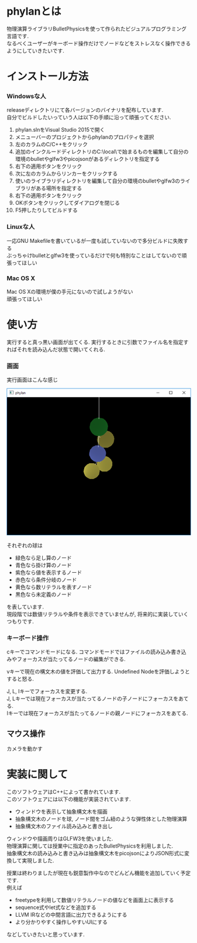 
# phylanとは
物理演算ライブラリBulletPhysicsを使って作られたビジュアルプログラミング言語です.  
なるべくユーザーがキーボード操作だけでノードなどをストレスなく操作できるようにしていきたいです.  

# インストール方法

### Windowsな人
releaseディレクトリにて各バージョンのバイナリを配布しています.  
自分でビルドしたいっていう人は以下の手順に沿って頑張ってください.  
1. phylan.slnをVisual Studio 2015で開く  
2. メニューバーのプロジェクトからphylanのプロパティを選択  
3. 左のカラムのC/C++をクリック  
4. 追加のインクルードディレクトリのC:\local\で始まるものを編集して自分の環境のbulletやglfw3やpicojsonがあるディレクトリを指定する  
5. 右下の適用ボタンをクリック  
5. 次に左のカラムからリンカーをクリックする  
6. 使いのライブラリディレクトリを編集して自分の環境のbulletやglfw3のライブラリがある場所を指定する  
7. 右下の適用ボタンをクリック  
8. OKボタンをクリックしてダイアログを閉じる  
9. F5押したりしてビルドする  

### Linuxな人

一応GNU Makefileを書いているが一度も試していないので多分ビルドに失敗する  
ぶっちゃけbulletとglfw3を使っているだけで何も特別なことはしてないので頑張ってほしい  

### Mac OS X

Mac OS Xの環境が僕の手元にないので試しようがない  
頑張ってほしい  

# 使い方

実行すると真っ黒い画面が出てくる. 実行するときに引数でファイル名を指定すればそれを読み込んだ状態で開いてくれる.  

### 画面

実行画面はこんな感じ

![スクリーンショット](ss.png)

それぞれの球は

* 緑色なら足し算のノード
* 青色なら掛け算のノード
* 紫色なら値を表示するノード
* 赤色なら条件分岐のノード
* 黄色なら数リテラルを表すノード
* 黒色なら未定義のノード

を表しています.  
現段階では数値リテラルや条件を表示できていませんが, 将来的に実装していくつもりです.  

### キーボード操作

cキーでコマンドモードになる.
コマンドモードではファイルの読み込み書き込みやフォーカスが当たってるノードの編集ができる.  

vキーで現在の構文木の値を評価して出力する. Undefined Nodeを評価しようとすると怒る.  

J, L, Iキーでフォーカスを変更する.  
J, Lキーでは現在フォーカスが当たってるノードの子ノードにフォーカスをあてる.  
Iキーでは現在フォーカスが当たってるノードの親ノードにフォーカスをあてる.  

## マウス操作

カメラを動かす

# 実装に関して

このソフトウェアはC++によって書かれています.  
このソフトウェアには以下の機能が実装されています.

* ウィンドウを表示して抽象構文木を描画
* 抽象構文木のノードを球, ノード間をゴム紐のような弾性体とした物理演算
* 抽象構文木のファイル読み込みと書き出し

ウィンドウや描画周りはGLFW3を使いました.  
物理演算に関しては授業中に指定のあったBulletPhysicsを利用しました.  
抽象構文木の読み込みと書き込みは抽象構文木をpicojsonによりJSON形式に変換して実現しました.  

授業は終わりましたが現在も鋭意製作中なのでどんどん機能を追加していく予定です.  
例えば

* freetypeを利用して数値リテラルノードの値などを画面上に表示する
* sequence式やlet式などを追加する
* LLVM IRなどの中間言語に出力できるようにする
* より分かりやすく操作しやすいUIにする

などしていきたいと思っています.  

